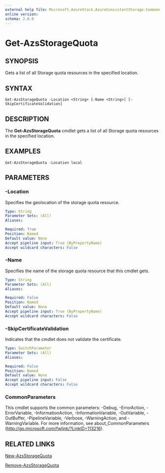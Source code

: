```yaml
---
external help file: Microsoft.AzureStack.AzureConsistentStorage.Commands.dll-Help.xml
online version: 
schema: 2.0.0
---
```


# Get-AzsStorageQuota

## SYNOPSIS
Gets a list of all Storage quota resources in the specified location.

## SYNTAX

```
Get-AzsStorageQuota -Location <String> [-Name <String>] [-SkipCertificateValidation]
```

## DESCRIPTION
The **Get-AzsStorageQuota** cmdlet gets a list of all Storage quota resources in the specified location.

## EXAMPLES

```
Get-AzsStorageQuota -Location local 
```

## PARAMETERS

### -Location
Specifies the geolocation of the storage quota resource.

```yaml
Type: String
Parameter Sets: (All)
Aliases: 

Required: True
Position: Named
Default value: None
Accept pipeline input: True (ByPropertyName)
Accept wildcard characters: False
```

### -Name
Specifies the name of the storage quota resource that this cmdlet gets.

```yaml
Type: String
Parameter Sets: (All)
Aliases: 

Required: False
Position: Named
Default value: None
Accept pipeline input: True (ByPropertyName)
Accept wildcard characters: False
```

### -SkipCertificateValidation
Indicates that the cmdlet does not validate the certificate.

```yaml
Type: SwitchParameter
Parameter Sets: (All)
Aliases: 

Required: False
Position: Named
Default value: None
Accept pipeline input: False
Accept wildcard characters: False
```

### CommonParameters
This cmdlet supports the common parameters: -Debug, -ErrorAction, -ErrorVariable, -InformationAction, -InformationVariable, -OutVariable, -OutBuffer, -PipelineVariable, -Verbose, -WarningAction, and -WarningVariable. For more information, see about_CommonParameters (http://go.microsoft.com/fwlink/?LinkID=113216).

## RELATED LINKS

[New-AzsStorageQuota](./New-AzsStorageQuota.md)

[Remove-AzsStorageQuota](./Remove-AzsStorageQuota.md)

